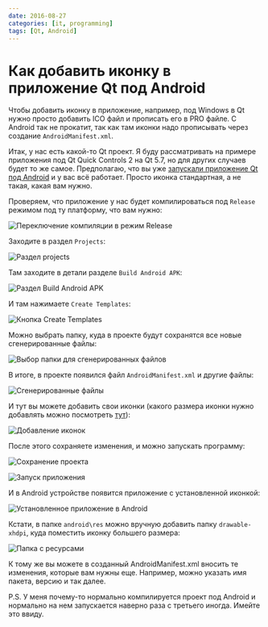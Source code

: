 ```yaml
---
date: 2016-08-27
categories: [it, programming]
tags: [Qt, Android]
---
```


# Как добавить иконку в приложение Qt под Android

Чтобы добавить иконку в приложение, например, под Windows в Qt нужно просто добавить ICO файл и прописать его в PRO файле. C Android так не прокатит, так как там иконки надо прописывать через создание `AndroidManifest.xml`.

Итак, у нас есть какой-то Qt проект. Я буду рассматривать на примере приложения под Qt Quick Controls 2 на Qt 5.7, но для других случаев будет то же самое. Предполагаю, что вы уже [запускали приложение Qt под Android](https://github.com/Harrix/harrix.dev-blog-2018/blob/main/2018-08-19-install-qt-advanced/2018-08-19-install-qt-advanced.md) и у вас всё работает. Просто иконка стандартная, а не такая, какая вам нужно.

Проверяем, что приложение у нас будет компилироваться под `Release` режимом под ту платформу, что вам нужно:

![Переключение компиляции в режим Release](img/release.png)

Заходите в раздел `Projects`:

![Раздел projects](img/projects.png)

Там заходите в детали разделе `Build Android APK`:

![Раздел Build Android APK](img/build-android-apk.png)

И там нажимаете `Create Templates`:

![Кнопка Create Templates](img/create-templates.png)

Можно выбрать папку, куда в проекте будут сохранятся все новые сгенерированные файлы:

![Выбор папки для сгенерированных файлов](img/folder.png)

В итоге, в проекте появился файл `AndroidManifest.xml` и другие файлы:

![Сгенерированные файлы](img/android-files.png)

И тут вы можете добавить свои иконки (какого размера иконки нужно добавлять можно посмотреть [тут](https://material.io/design/iconography/#grid-keyline-shapes)):

![Добавление иконок](img/icons.png)

После этого сохраняете изменения, и можно запускать программу:

![Сохранение проекта](img/save.png)

![Запуск приложения](img/run.png)

И в Android устройстве появится приложение с установленной иконкой:

![Установленное приложение в Android](img/result.png)

Кстати, в папке `android\res` можно вручную добавить папку `drawable-xhdpi`, куда поместить иконку большего размера:

![Папка с ресурсами](img/res-folder.png)

К тому же вы можете в созданный AndroidManifest.xml вносить те изменения, которые вам нужны еще. Например, можно указать имя пакета, версию и так далее.

P.S. У меня почему-то нормально компилируется проект под Android и нормально на нем запускается наверно раза с третьего иногда. Имейте это ввиду.
